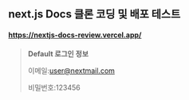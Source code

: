## next.js Docs 클론 코딩 및 배포 테스트

#### <https://nextjs-docs-review.vercel.app/>

> __Default 로그인 정보__
> 
>이메일:user@nextmail.com
> 
>비밀번호:123456
